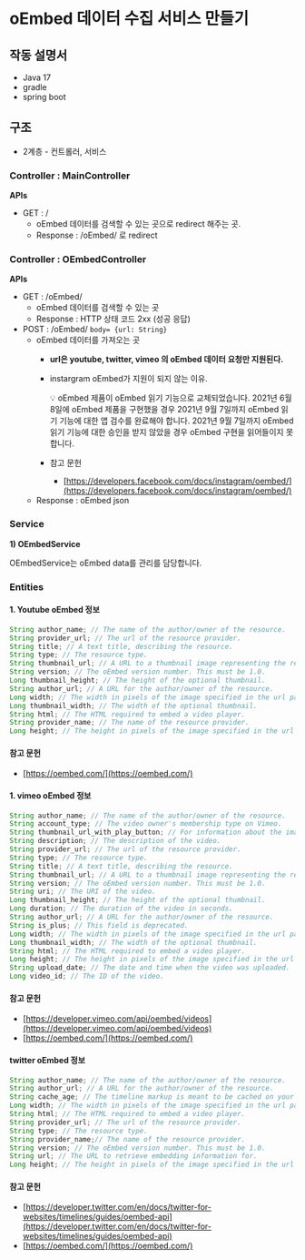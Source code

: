 # oEmbed 데이터 수집 서비스 만들기

## 작동 설명서

- Java 17
- gradle
- spring boot

## 구조

- 2계층 - 컨트롤러, 서비스

### **Controller : MainController**

**APIs**

- GET : /
    - oEmbed 데이터를 검색할 수 있는 곳으로 redirect 해주는 곳.
    - Response : /oEmbed/ 로 redirect

### **Controller : OEmbedController**

**APIs**

- GET : /oEmbed/
    - oEmbed 데이터를 검색할 수 있는 곳
    - Response : HTTP 상태 코드 2xx (성공 응답)
- POST : /oEmbed/ `body= {url: String}`
  - oEmbed 데이터를 가져오는 곳
    - **url은 youtube, twitter, vimeo 의 oEmbed 데이터 요청만 지원된다.**
    - instargram oEmbed가 지원이 되지 않는 이유.

      <aside>
      💡 oEmbed 제품이 oEmbed 읽기 기능으로 교체되었습니다. 2021년 6월 8일에 oEmbed 제품을 구현했을 경우 2021년 9월 7일까지 oEmbed 읽기 기능에 대한 앱 검수를 완료해야 합니다. 2021년 9월 7일까지 oEmbed 읽기 기능에 대한 승인을 받지 않았을 경우 oEmbed 구현을 읽어들이지 못합니다.
      </aside>

    - 참고 문헌
      - [https://developers.facebook.com/docs/instagram/oembed/](https://developers.facebook.com/docs/instagram/oembed/)
  - Response : oEmbed json

### **Service**

**1) OEmbedService**

OEmbedService는 oEmbed data를 관리를 담당합니다.

### Entities

#### 1. Youtube oEmbed 정보

```java
String author_name; // The name of the author/owner of the resource.
String provider_url; // The url of the resource provider.
String title; // A text title, describing the resource.
String type; // The resource type.
String thumbnail_url; // A URL to a thumbnail image representing the resource. 
String version; // The oEmbed version number. This must be 1.0.
Long thumbnail_height; // The height of the optional thumbnail. 
String author_url; // A URL for the author/owner of the resource.
Long width; // The width in pixels of the image specified in the url parameter.
Long thumbnail_width; // The width of the optional thumbnail.
String html; // The HTML required to embed a video player.
String provider_name; // The name of the resource provider.
Long height; // The height in pixels of the image specified in the url parameter.
```
#### 참고 문헌
- [https://oembed.com/](https://oembed.com/)
  
#### 1. vimeo oEmbed 정보

```java
String author_name; // The name of the author/owner of the resource.
String account_type; // The video owner's membership type on Vimeo.
String thumbnail_url_with_play_button; // For information about the image format of the thumbnail, see our Working with Thumbnail Uploads guide.
String description; // The description of the video.
String provider_url; // The url of the resource provider.
String type; // The resource type.
String title; // A text title, describing the resource.
String thumbnail_url; // A URL to a thumbnail image representing the resource. 
String version; // The oEmbed version number. This must be 1.0.
String uri; // The URI of the video.
Long thumbnail_height; // The height of the optional thumbnail. 
Long duration; // The duration of the video in seconds.
String author_url; // A URL for the author/owner of the resource.
String is_plus; // This field is deprecated.
Long width; // The width in pixels of the image specified in the url parameter.
Long thumbnail_width; // The width of the optional thumbnail.
String html; // The HTML required to embed a video player.
Long height; // The height in pixels of the image specified in the url parameter.
String upload_date; // The date and time when the video was uploaded.
Long video_id; // The ID of the video.
```
#### 참고 문헌
- [https://developer.vimeo.com/api/oembed/videos](https://developer.vimeo.com/api/oembed/videos)
- [https://oembed.com/](https://oembed.com/)

#### twitter oEmbed 정보

```java
String author_name; // The name of the author/owner of the resource.
String author_url; // A URL for the author/owner of the resource.
String cache_age; // The timeline markup is meant to be cached on your servers for up to the suggested cache lifetime specified by the cache_age property.
Long width; // The width in pixels of the image specified in the url parameter.
String html; // The HTML required to embed a video player.
String provider_url; // The url of the resource provider.
String type; // The resource type.
String provider_name;// The name of the resource provider.
String version; // The oEmbed version number. This must be 1.0.
String url; // The URL to retrieve embedding information for.
Long height; // The height in pixels of the image specified in the url parameter.
```
#### 참고 문헌
- [https://developer.twitter.com/en/docs/twitter-for-websites/timelines/guides/oembed-api](https://developer.twitter.com/en/docs/twitter-for-websites/timelines/guides/oembed-api)
- [https://oembed.com/](https://oembed.com/)
